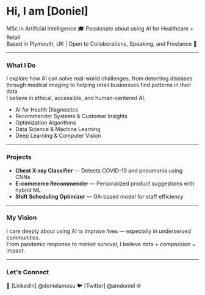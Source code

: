 # Hi, I am [Doniel]

MSc in Artificial Intelligence 🎓
Passionate about using AI for Healthcare + Retail  
Based in Plymouth, UK | Open to Collaborations, Speaking, and Freelance 📍

---

### What I Do

I explore how AI can solve real-world challenges, from detecting diseases through medical imaging to helping retail businesses find patterns in their data.  
I believe in ethical, accessible, and human-centered AI.

- AI for Health Diagnostics  
- Recommender Systems & Customer Insights  
- Optimization Algorithms  
- Data Science & Machine Learning  
- Deep Learning & Computer Vision

---

### Projects

- **Chest X-ray Classifier** — Detects COVID-19 and pneumonia using CNNs  
- **E-commerce Recommender** — Personalized product suggestions with hybrid ML  
- **Shift Scheduling Optimizer** — GA-based model for staff efficiency

---

### My Vision

I care deeply about using AI to improve lives — especially in underserved communities.  
From pandemic response to market survival, I believe data + compassion = impact.

---

### Let's Connect

📩 [LinkedIn]  @donielamosu
🐦 [Twitter] @amdoniel
🌐 
